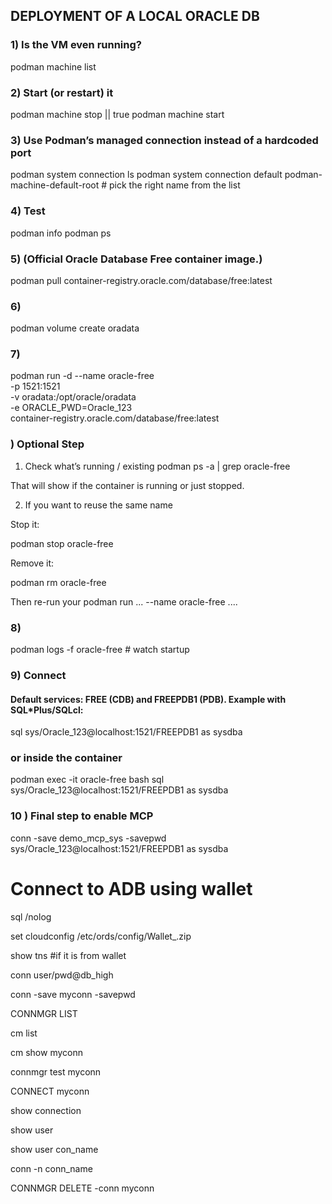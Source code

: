 ## DEPLOYMENT OF A LOCAL ORACLE DB

### 1) Is the VM even running?
podman machine list

### 2) Start (or restart) it
podman machine stop || true
podman machine start

### 3) Use Podman’s managed connection instead of a hardcoded port
podman system connection ls
podman system connection default  podman-machine-default-root  # pick the right name from the list

### 4) Test
podman info
podman ps

### 5) (Official Oracle Database Free container image.) 
podman pull container-registry.oracle.com/database/free:latest

### 6)
podman volume create oradata


### 7) 
podman run -d --name oracle-free \
  -p 1521:1521 \
  -v oradata:/opt/oracle/oradata \
  -e ORACLE_PWD=Oracle_123 \
  container-registry.oracle.com/database/free:latest

### ) Optional Step

1. Check what’s running / existing
podman ps -a | grep oracle-free


That will show if the container is running or just stopped.

2. If you want to reuse the same name

Stop it:

podman stop oracle-free


Remove it:

podman rm oracle-free


Then re-run your podman run ... --name oracle-free ....

### 8) 
podman logs -f oracle-free   # watch startup

### 9) Connect
#### Default services: FREE (CDB) and FREEPDB1 (PDB). Example with SQL*Plus/SQLcl:

sql sys/Oracle_123@localhost:1521/FREEPDB1 as sysdba

### or inside the container
podman exec -it oracle-free bash
sql sys/Oracle_123@localhost:1521/FREEPDB1 as sysdba

### 10 ) Final step to enable MCP 
conn -save demo_mcp_sys -savepwd sys/Oracle_123@localhost:1521/FREEPDB1 as sysdba


# Connect to ADB using wallet
> 
  sql /nolog

  set cloudconfig /etc/ords/config/Wallet_<dbname>.zip 

  show tns #if it is from wallet

  conn user/pwd@db_high

  conn -save myconn -savepwd

  CONNMGR LIST

  cm list

  cm show myconn

  connmgr test myconn

  CONNECT myconn

  show connection

  show user

  show user con_name

  conn -n conn_name
  
  CONNMGR DELETE -conn myconn
